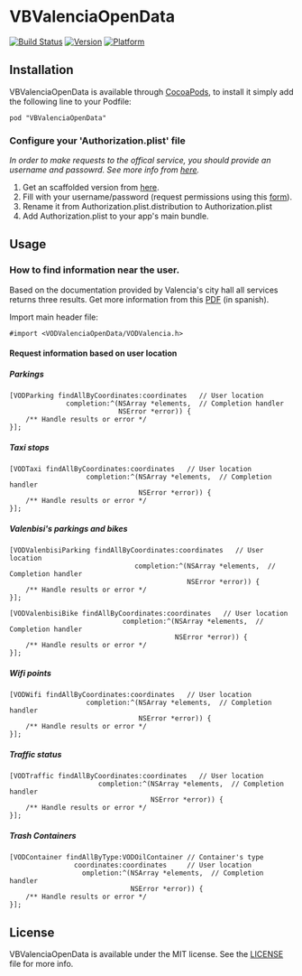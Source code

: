 # VBValenciaOpenData

[![Build Status](https://travis-ci.org/vbergae/VBValenciaOpenData.png?branch=master)](https://travis-ci.org/vbergae/VBValenciaOpenData)
[![Version](http://cocoapod-badges.herokuapp.com/v/VBValenciaOpenData/badge.png)](http://cocoadocs.org/docsets/VBValenciaOpenData)
[![Platform](http://cocoapod-badges.herokuapp.com/p/VBValenciaOpenData/badge.png)](http://cocoadocs.org/docsets/VBValenciaOpenData)

## Installation

VBValenciaOpenData is available through [CocoaPods](http://cocoapods.org), to install
it simply add the following line to your Podfile:

    pod "VBValenciaOpenData"

### Configure your 'Authorization.plist' file

*In order to make requests to the offical service, you should provide an username and passowrd. See more info from [here](http://www.valencia.es/ayuntamiento/DatosAbiertos.nsf/vDocumentosTituloAux/Condiciones%20de%20uso?opendocument&lang=1&nivel=5&seccion=1).*

1. Get an scaffolded version from [here](https://github.com/vbergae/VBValenciaOpenData/blob/master/Example/VBValenciaOpenDataExample/Authorization.plist.distribution).
2. Fill with your username/password (request permissions using this [form](http://www.valencia.es/ayuntamiento/DatosAbiertos.nsf/web_fApi?ReadForm&lang=1&nivel=3&seccion=1)).
3. Rename it from Authorization.plist.distribution to Authorization.plist
4. Add Authorization.plist to your app's main bundle.

## Usage

### How to find information near the user.

Based on the documentation provided by Valencia's city hall all services returns
three results. Get more information from this [PDF](http://www.valencia.es/ayuntamiento/DatosAbiertos.nsf/0/2113BD9D1693D7EAC1257C6600449981/$FILE/API%20APPCIUDAD%20v3.pdf?OpenElement&lang=1) (in spanish).

Import main header file:

    #import <VODValenciaOpenData/VODValencia.h>

#### Request information based on user location

##### Parkings

	[VODParking findAllByCoordinates:coordinates   // User location
                  completion:^(NSArray *elements,  // Completion handler
                               NSError *error)) {
    	/** Handle results or error */                           
    }];
    
##### Taxi stops

	[VODTaxi findAllByCoordinates:coordinates   // User location
                       completion:^(NSArray *elements,  // Completion handler
                                    NSError *error)) {
    	/** Handle results or error */                           
    }];
    
##### Valenbisi's parkings and bikes

	[VODValenbisiParking findAllByCoordinates:coordinates   // User location
                                   completion:^(NSArray *elements,  // Completion handler
                                                NSError *error)) {
    	/** Handle results or error */                           
    }];	
    
	[VODValenbisiBike findAllByCoordinates:coordinates   // User location
                                completion:^(NSArray *elements,  // Completion handler
                                             NSError *error)) {
    	/** Handle results or error */                           
    }];	    

##### Wifi points

	[VODWifi findAllByCoordinates:coordinates   // User location
                       completion:^(NSArray *elements,  // Completion handler
                                    NSError *error)) {
    	/** Handle results or error */                           
    }];	

##### Traffic status

	[VODTraffic findAllByCoordinates:coordinates   // User location
                          completion:^(NSArray *elements,  // Completion handler
                                       NSError *error)) {
    	/** Handle results or error */                           
    }];	
    
##### Trash Containers

	[VODContainer findAllByType:VODOilContainer // Container's type
                    coordinates:coordinates 	// User location
                      ompletion:^(NSArray *elements,  // Completion handler
                                  NSError *error)) {
    	/** Handle results or error */                           
    }];	


## License

VBValenciaOpenData is available under the MIT license. See the [LICENSE](https://github.com/vbergae/VBValenciaOpenData/blob/master/LICENSE) file for more info.

